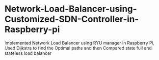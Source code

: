 # Network-Load-Balancer-using-Customized-SDN-Controller-in-Raspberry-pi
Implemented Network Load Balancer using RYU manager in Raspberry Pi, Used Dijkstra to find the Optimal paths and then Compared state full and stateless load balancer
